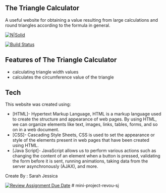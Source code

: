 ## The Triangle Calculator
A useful website for obtaining a value resulting from large calculations and round triangles according to the formula in general.

[![N|Solid](https://cldup.com/dTxpPi9lDf.thumb.png)](https://nodesource.com/products/nsolid)

[![Build Status](https://travis-ci.org/joemccann/dillinger.svg?branch=master)](https://travis-ci.org/joemccann/dillinger)

## Features of The Triangle Calculator
- calculating triangle width values
- calculates the circumference value of the triangle

## Tech
This website was created using:
- [HTML]- Hypertext Markup Language, HTML is a markup language used to create the structure and appearance of web pages. By using HTML, we can organize elements like text, images, links, tables, forms, and so on in a web document.
- [CSS]- Cascading Style Sheets, CSS is used to set the appearance or style of the elements present in web pages that have been created using HTML.
- [Java Script]- JavaScript allows us to perform various actions such as changing the content of an element when a button is pressed, validating the form before it is sent, running animations, taking data from the server asynchronously (AJAX), and more.

Create By : Sarah Jessica

[![Review Assignment Due Date](https://classroom.github.com/assets/deadline-readme-button-24ddc0f5d75046c5622901739e7c5dd533143b0c8e959d652212380cedb1ea36.svg)](https://classroom.github.com/a/qf43-o8w)
#   m i n i - p r o j e c t - r e v o u - s j 
 
 
